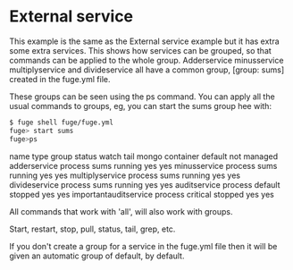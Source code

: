 
# External service

This example is the same as the External service example but it has extra some extra services. This shows how services can be grouped, so that commands can be applied to the whole group. Adderservice minusservice multiplyservice and divideservice all have a common group, [group: sums] created in the fuge.yml file.

These groups can be seen using the ps command. You can apply all the usual commands to groups, eg, you can start the sums group hee with:


```sh
$ fuge shell fuge/fuge.yml
fuge> start sums
fuge>ps
```

name                          type           group          status         watch          tail
mongo                         container      default        not managed
adderservice                  process        sums           running        yes            yes
minusservice                  process        sums           running        yes            yes
multiplyservice               process        sums           running        yes            yes
divideservice                 process        sums           running        yes            yes
auditservice                  process        default        stopped        yes            yes
importantauditservice         process        critical       stopped        yes            yes



All commands that work with 'all', will also work with groups. 

  Start, restart, stop, pull, status, tail, grep, etc.



If you don't create a group for a service in the fuge.yml file then it will be given an automatic group of default, by default.

